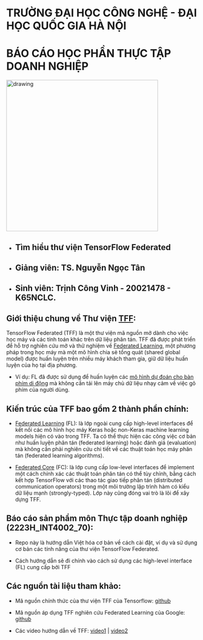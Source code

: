 # TRƯỜNG ĐẠI HỌC CÔNG NGHỆ - ĐẠI HỌC QUỐC GIA HÀ NỘI
# BÁO CÁO HỌC PHẦN THỰC TẬP DOANH NGHIỆP
<img src="https://cdn.haitrieu.com/wp-content/uploads/2021/10/Logo-DH-Cong-Nghe-UET.png" alt="drawing" width="400"/>

+ ## Tìm hiểu thư viện TensorFlow Federated 
+ ## Giảng viên: TS. Nguyễn Ngọc Tân
+ ## Sinh viên: Trịnh Công Vinh - 20021478 - K65NCLC.

## Giới thiệu chung về Thư viện [TFF](https://www.tensorflow.org/federated):

TensorFlow Federated (TFF) là một thư viện mã nguồn mở dành cho việc học máy và các tính toán khác trên dữ liệu phân tán. TFF đã được phát triển để hỗ trợ nghiên cứu mở và thử nghiệm về [Federated Learning](https://blog.research.google/2017/04/federated-learning-collaborative.html), một phương pháp trong học máy mà một mô hình chia sẻ tổng quát (shared global model) được huấn luyện trên nhiều máy khách tham gia, giữ dữ liệu huấn luyện của họ tại địa phương. 
+ Ví dụ: FL đã được sử dụng để huấn luyện các [mô hình dự đoán cho bàn phím di động](https://arxiv.org/abs/1811.03604) mà không cần tải lên máy chủ dữ liệu nhạy cảm về việc gõ phím của người dùng.

## Kiến trúc của TFF bao gồm 2 thành phần chính:
+ [Federated Learning](https://www.tensorflow.org/federated/federated_learning) (FL): là lớp ngoài cung cấp high-level interfaces để kết nối các mô hình học máy Keras hoặc non-Keras machine learning models hiện có vào trong TFF. Ta có thể thực hiện các công việc cơ bản như huấn luyện phân tán (federated learning) hoặc đánh giá (evaluation) mà không cần phải nghiên cứu chi tiết về các thuật toán học máy phân tán (federated learning algorithms).

+  [Federated Core](https://www.tensorflow.org/federated/federated_core) (FC): là lớp cung cấp low-level interfaces để implement một cách chính xác các thuật toán phân tán có thể tùy chỉnh, bằng cách kết hợp TensorFlow với các thao tác giao tiếp phân tán (distributed communication operators) trong một môi trường lập trình hàm có kiểu dữ liệu mạnh (strongly-typed). Lớp này cũng đóng vai trò là lõi để xây dựng TFF.

## Báo cáo sản phẩm môn Thực tập doanh nghiệp (2223H_INT4002_70):

+ Repo này là hướng dẫn Việt hóa cơ bản về cách cài đặt, ví dụ và sử dụng cơ bản các tính năng của thư viện TensorFlow Federated.

+ Cách hướng dẫn sẽ đi chính vào cách sử dụng các high-level interface (FL) cung cấp bởi TFF

## Các nguồn tài liệu tham khảo:

+ Mã nguồn chính thức của thư viện TFF của Tensorflow: [github](https://github.com/tensorflow/federated)

+ Mã nguồn áp dụng TFF nghiên cứu Federated Learning của Google: [github](https://github.com/google-research/federated)

+ Các video hướng dẫn về TFF: [video1](https://www.youtube.com/watch?v=yERlX7KmIao) | [video2](https://www.youtube.com/watch?v=JBNas6Yd30A&t=3818s)

